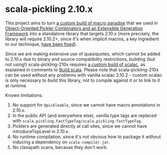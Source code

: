 scala-pickling 2.10.x
=====================

This project aims to turn [a custom build of macro paradise](https://github.com/heathermiller/scala-pickling) that we used in
[Object-Oriented Pickler Combinators and an Extensible Generation Framework](http://lampwww.epfl.ch/~hmiller/files/pickling.pdf)
into a standalone library that targets 2.10.x
(more precisely, the library will require 2.10.2+, since it's when implicit macros, a key ingredient to our technique,
[have been fixed](https://issues.scala-lang.org/browse/SI-5923)).

Since we are making extensive use of quasiquotes, which cannot be added to 2.10.x due to binary and source compatibility
restrictions, building (but not using!) scala-pickling-210x requires [a custom build of scalac](https://github.com/scalamacros/kepler/tree/topic/pickling),
as explained in comments to [Build.scala](https://github.com/xeno-by/scala-pickling-210x/blob/master/project/Build.scala).
Please note that scala-pickling-210x can be used without any problems with vanilla scalac 2.10.2 -
custom scalac is only necessary to _build_ this library, not to compile against it or to link to it at runtime.

Known limitations:
  1. No support for `@pickleable`, since we cannot have macro annotations in 2.10.x.
  2. In the public API (and everywhere else), vanilla type tags are replaced with `scala.pickling.FastTypeTag/scala.pickling.fastTypeTag`.
  3. Picklers are generated directly at call sites, since we cannot have introduceTopLevel in 2.10.x.
  4. No runtime compilation, since it's not obvious how to package it without inducing a dependency on `scala-compiler.jar`.
  5. No classpath scans, because they don't work.